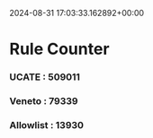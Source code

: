 2024-08-31 17:03:33.162892+00:00
# Rule Counter 
 ### UCATE : 509011

 ### Veneto : 79339

 ### Allowlist : 13930